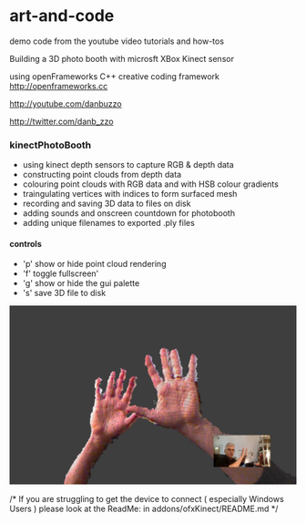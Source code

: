# art-and-code
demo code from the youtube video tutorials and how-tos

Building a 3D photo booth with microsft XBox Kinect sensor

using openFrameworks C++ creative coding framework
 http://openframeworks.cc

http://youtube.com/danbuzzo

http://twitter.com/danb_zzo

### kinectPhotoBooth
 * using kinect depth sensors to capture RGB & depth data
 * constructing point clouds from depth data
 * colouring point clouds with RGB data and with HSB colour gradients
 * traingulating vertices with indices to form surfaced mesh
 * recording and saving 3D data to files on disk
 * adding sounds and onscreen countdown for photobooth
 * adding unique filenames to exported .ply files

#### controls
* 'p' show or hide point cloud rendering
* 'f' toggle fullscreen'
* 'g' show or hide the gui palette
* 's' save 3D file to disk


![screenshot](screenshot-kinectphotobooth.png)


/*
    If you are struggling to get the device to connect ( especially Windows Users )
    please look at the ReadMe: in addons/ofxKinect/README.md
*/